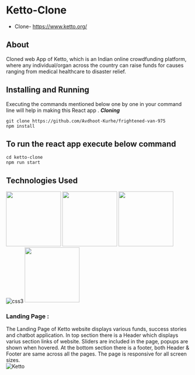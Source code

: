 # Ketto-Clone
- Clone- https://www.ketto.org/

## About
Cloned web App of Ketto, which is an Indian online crowdfunding platform, where any individual/organ across the country can raise funds for causes ranging from medical healthcare to disaster relief.

## Installing and Running
Executing the commands mentioned below one by one in your command line will help in making this React app . ***Cloning***
```
git clone https://github.com/Avdhoot-Kurhe/frightened-van-975
npm install
```
## To run the react app execute below command

```
cd ketto-clone
npm run start

```
## Technologies Used

<p float="left">
  <img src="https://img.shields.io/badge/html5-%23E34F26.svg?style=for-the-badge&logo=html5&logoColor=white" height="150"/>
  <img src="https://img.shields.io/badge/javascript-%23323330.svg?style=for-the-badge&logo=javascript&logoColor=%23F7DF1E"  height="150"/> 
  <img src="https://img.shields.io/badge/React-20232A?style=for-the-badge&logo=react&logoColor=61DAFB"  height="150"/>
   <img margin="12px 0 12px 0" src = "https://img.shields.io/badge/css3-%231572B6.svg?style=for-the-badge&logo=css3&logoColor=white" align="center" alt="css3">
  <img src="https://img.shields.io/badge/chakra ui-%234ED1C5.svg?style=for-the-badge&logo=chakraui&logoColor=white" height="150"/>
</p>


### Landing Page :

The Landing Page of Ketto website displays various funds, success stories and chatbot application.
In top section there is a Header which displays varius section links of website.
Sliders are included in the page, popups are shown when hovered.
At the bottom section there is a footer, both Header & Footer are same across all the pages.
The page is responsive for all screen sizes.
<br/>![Ketto](https://user-images.githubusercontent.com/104357037/203125522-e2e1d8b7-f090-4b5f-b115-a313ca789bd5.jpg)

